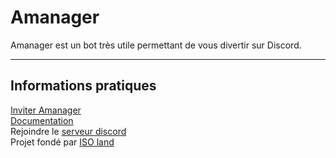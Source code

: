 # Amanager

Amanager est un bot très utile permettant de vous divertir sur Discord.

___

## Informations pratiques

[Inviter Amanager](https://iso-land.org/amanager) <br>
[Documentation](https://github.com/Margana314/Amanager/wiki) <br>
Rejoindre le [serveur discord](https://iso-land.org/discord) <br>
Projet fondé par [ISO land](https://iso-land.org)

